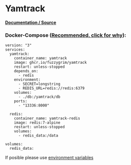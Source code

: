 # Yamtrack

#### [Documentation / Source](https://github.com/FuzzyGrim/Yamtrack)

### Docker-Compose ([Recommended, click for why](https://docs.docker.com/compose/intro/features-uses/)):

```
version: "3"
services:
  yamtrack:
    container_name: yamtrack
    image: ghcr.io/fuzzygrim/yamtrack
    restart: unless-stopped
    depends_on:
      - redis
    environment:
      - SECRET=longstring
      - REDIS_URL=redis://redis:6379
    volumes:
      - ./db:/yamtrack/db
    ports:
      - "13336:8000"

  redis:
    container_name: yamtrack-redis
    image: redis:7-alpine
    restart: unless-stopped
    volumes:
      - redis_data:/data

volumes:
  redis_data:
```

If posible please use [environment variables](https://docs.docker.com/compose/environment-variables/set-environment-variables/)

